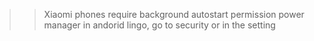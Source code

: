 >> Xiaomi phones require background autostart permission
power manager in andorid lingo, go to security or in the setting
